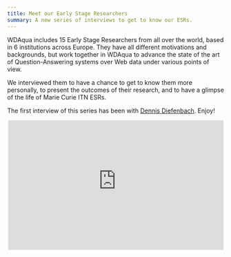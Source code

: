 ```yaml
---
title: Meet our Early Stage Researchers
summary: A new series of interviews to get to know our ESRs.
---
```


WDAqua includes 15 Early Stage Researchers from all over the world, based in 6 institutions across Europe.
They have all different motivations and backgrounds, but work together in WDAqua to advance the state of the art of Question-Answering systems over Web data under various points of view.

We interviewed them to have a chance to get to know them more personally, to present the outcomes of their research, and to have a glimpse of the life of Marie Curie ITN ESRs.

The first interview of this series has been with [Dennis Diefenbach](http://wdaqua.eu/students/dennis-diefenbach/). Enjoy!

<div align="center"> 
<iframe width="500" height="300" src="https://www.youtube-nocookie.com/embed/e009i333JWI?rel=0" frameborder="0" allow="autoplay; encrypted-media" allowfullscreen></iframe>
</div>
